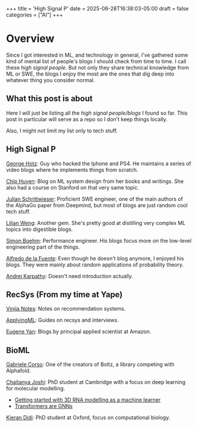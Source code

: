 +++
title = 'High Signal P'
date = 2025-06-28T16:38:03-05:00
draft = false
categories = ["AI"]
+++

# Overview

Since I got interested in ML, and technology in general, I've gathered some kind of mental list of people's blogs I should check from time to time. I call these _high signal people_. But not only they share technical knowledge from ML or SWE, the blogs I enjoy the most are the ones that dig deep into whatever thing you consider normal.

## What this post is about 

Here I will just be listing all the _high signal people/blogs_ I found so far. This post in particular will serve as a repo so I don't keep things locally. 

Also, I might not limit my list only to tech stuff. 

## High Signal P 

[George Hotz](https://www.youtube.com/@geohotarchive): Guy who hacked the Iphone and PS4. He maintains a series of video blogs where he implements things from scratch.

[Chip Huyen](https://huyenchip.com): Blog on ML system design from her books and writings. She also had a course on Stanford on that very same topic. 

[Julian Schrittwieser](https://www.furidamu.org): Proficient SWE engineer, one of the main authors of the AlphaGo paper from Deepmind, but most of blogs are just random cool tech stuff. 

[Lilian Weng](https://lilianweng.github.io): Another gem. She's pretty good at distilling very complex ML topics into digestible blogs.

[Simon Boehm](https://siboehm.com): Performance engineer. His blogs focus more on the low-level engineering part of the things. 

[Alfredo de la Fuente](https://github.com/Alfo5123): Even though he doesn't blog anymore, I enjoyed his blogs. They were mainly about random applications of probability theory.

[Andrej Karpathy](https://karpathy.bearblog.dev/blog/): Doesn't need introduction actually.

## RecSys (From my time at Yape)

[Vinija Notes](https://vinija.ai/recsys/): Notes on recommendation systems.

[ApplyingML](https://applyingml.com/): Guides on recsys and interviews. 

[Eugene Yan](https://eugeneyan.com/): Blogs by principal applied scientist at Amazon.

## BioML

[Gabriele Corso](https://github.com/gcorso): One of the creators of Boltz, a library competing with Alphafold. 

[Chaitanya Joshi](https://www.chaitjo.com/post/): PhD student at Cambridge with a focus on deep learning for molecular modelling.
- [Getting started with 3D RNA modelling as a machine learner](https://www.chaitjo.com/post/rna-modelling-and-design/)
- [Transformers are GNNs](https://www.chaitjo.com/post/transformers-are-gnns/)

[Kieran Didi](https://kdidi.netlify.app/index/): PhD student at Oxford, focus on computational biology.

